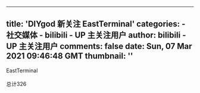 
---
title: 'DIYgod 新关注 EastTerminal'
categories: 
    - 社交媒体
    - bilibili - UP 主关注用户
author: bilibili - UP 主关注用户
comments: false
date: Sun, 07 Mar 2021 09:46:48 GMT
thumbnail: ''
---

<div>   
EastTerminal<br><br>总计326  
</div>
            